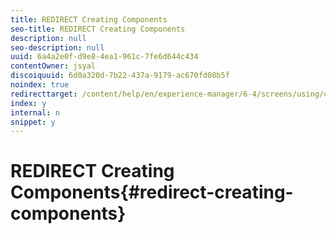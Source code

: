 ```yaml
---
title: REDIRECT Creating Components
seo-title: REDIRECT Creating Components
description: null
seo-description: null
uuid: 6a4a2e0f-d9e8-4ea1-961c-7fe6d644c434
contentOwner: jsyal
discoiquuid: 6d0a320d-7b22-437a-9179-ac670fd08b5f
noindex: true
redirecttarget: /content/help/en/experience-manager/6-4/screens/using/creating-components
index: y
internal: n
snippet: y
---
```


# REDIRECT Creating Components{#redirect-creating-components}

